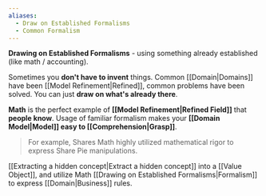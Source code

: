 ```yaml
---
aliases:
  - Draw on Established Formalisms
  - Common Formalism
---
```

**Drawing on Established Formalisms** - using something already established (like math / accounting).

Sometimes you **don't have to invent** things. Common [[Domain|Domains]] have been [[Model Refinement|Refined]], common problems have been solved. You can just **draw on what's already there**.

**Math** is the perfect example of **[[Model Refinement|Refined Field]]** that **people know**. 
Usage of familiar formalism makes your **[[Domain Model|Model]] easy to [[Comprehension|Grasp]]**. 

> For example, Shares Math highly utilized mathematical rigor to express Share Pie manipulations. 

[[Extracting a hidden concept|Extract a hidden concept]] into a [[Value Object]], and utilize Math [[Drawing on Established Formalisms|Formalism]] to express [[Domain|Business]] rules.
